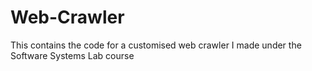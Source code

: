 # Web-Crawler
This contains the code for a customised web crawler I made under the Software Systems Lab course 
